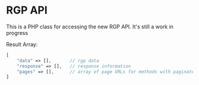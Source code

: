 # RGP API
This is a PHP class for accessing the new RGP API.  It's still a work in progress


Result Array:
```php
[
	"data" => [],		// rgp data
	"response" => [],	// response information
	"pages" => [],		// array of page URLs for methods with paginated results
]
```
